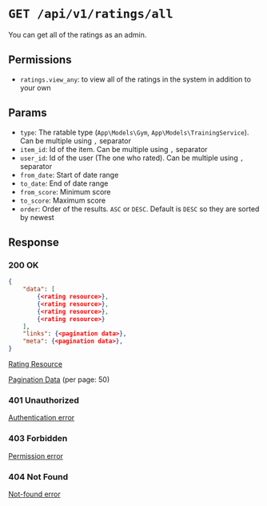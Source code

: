 # `GET /api/v1/ratings/all`
You can get all of the ratings as an admin.


## Permissions

- `ratings.view_any`: to view all of the ratings in the system in addition to your own

## Params

- `type`: The ratable type (`App\Models\Gym`, `App\Models\TrainingService`). Can be multiple using `,` separator
- `item_id`: Id of the item. Can be multiple using `,` separator
- `user_id`: Id of the user (The one who rated). Can be multiple using `,` separator
- `from_date`: Start of date range
- `to_date`: End of date range
- `from_score`: Minimum score
- `to_score`: Maximum score
- `order`: Order of the results. `ASC` or `DESC`. Default is `DESC` so they are sorted by newest

## Response

### 200 OK

```json
{
    "data": [
        {<rating resource>},
        {<rating resource>},
        {<rating resource>},
        {<rating resource>}
    ],
    "links": {<pagination data>},
    "meta": {<pagination data>},
}
```

[Rating Resource](rating_resource.md)

[Pagination Data](../_globals/pagination-data.md) (per page: 50)

### 401 Unauthorized
[Authentication error](../_globals/authentication-errors.md)

### 403 Forbidden
[Permission error](../_globals/permission-errors.md)

### 404 Not Found
[Not-found error](../_globals/not-found-errors.md)
